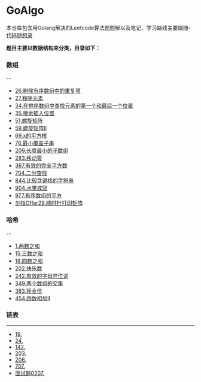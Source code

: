 # GoAlgo
本仓库包含用Golang解决的Leetcode算法题题解以及笔记，学习路线主要跟随- [代码随想录](https://github.com/youngyangyang04/leetcode-master)

**题目主要以数据结构来分类，目录如下：**

### 数组
--
- [26.删除有序数组中的重复项](Array/26删除有序数组中的重复项.md)
- [27.移除元素](Array/27移除元素.md)
- [34.在排序数组中查找元素的第一个和最后一个位置](Array/34在排序数组中查找元素的第一个和最后一个位置.md)
- [35.搜索插入位置](Array/35搜索插入位置.md)
- [51.螺旋矩阵](Array/51螺旋矩阵.md)
- [59.螺旋矩阵II](Array/59螺旋矩阵II.md)
- [69.x的平方根](Array/69x的平方根.md)
- [76.最小覆盖子串](Array/76最小覆盖子串.md)
- [209.长度最小的子数组](Array/209长度最小的子数组.md)
- [283.移动零](Array/283移动零.md)
- [367.有效的完全平方数](Array/367有效的完全平方数.md)
- [704.二分查找](Array/704二分查找.md)
- [844.比较含退格的字符串](Array/844比较含退格的字符串.md)
- [904.水果成篮](Array/904水果成篮.md)
- [977.有序数组的平方](Array/977有序数组的平方.md)
- [剑指Offer29.顺时针打印矩阵](Array/剑指29顺时针打印矩阵.md)

### 哈希
--
- [1.两数之和](Hash/1两数之和.md)
- [15.三数之和](Hash/15三数之和.md)
- [18.四数之和](Hash/18四数之和.md)
- [202.快乐数](Hash/202快乐数.md)
- [242.有效的字母异位词](Hash/242有效的字母异位词.md)
- [349.两个数组的交集](Hash/349两个数组的交集.md)
- [383.赎金信](Hash/383赎金信.md)
- [454.四数相加II](Hash/454四数相加II.md)

### 链表
***
- [19.](LinkedList/19删除链表的倒数第n个结点.md)
- [24.](LinkedList/24两两交换链表中的结点.md)
- [142.](LinkedList/142环形链表II.md)
- [203.](LinkedList/203移除链表元素.md)
- [206.](LinkedList/206反转链表.md)
- [707.](LinkedList/707设计链表.md)
- [面试题0207.](LinkedList/面试题0207链表相交.md)